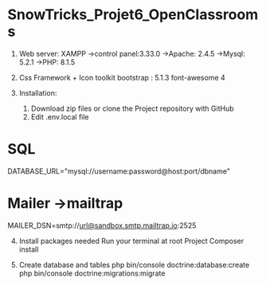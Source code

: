 # SnowTricks_Projet6_OpenClassrooms

1. Web server:
    XAMPP
      	->control panel:3.33.0
      	->Apache: 2.4.5
      	->Mysql: 5.2.1
      	->PHP: 8.1.5
          
2. Css Framework + Icon toolkit
    	bootstrap : 5.1.3
    	font-awesome 4

3. Installation:
      1.	Download zip files or clone the Project repository with GitHub
      2.	Edit .env.local file

  # SQL
   DATABASE_URL="mysql://username:password@host:port/dbname"

  # Mailer ->mailtrap
  MAILER_DSN=smtp://url@sandbox.smtp.mailtrap.io:2525

4. Install packages needed
        Run your terminal at root Project
        Composer install
     
5. Create database and tables
      php bin/console doctrine:database:create
      php bin/console doctrine:migrations:migrate
